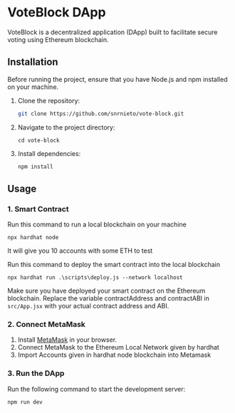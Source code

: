 # VoteBlock DApp

VoteBlock is a decentralized application (DApp) built to facilitate secure voting using Ethereum blockchain.

## Installation

Before running the project, ensure that you have Node.js and npm installed on your machine.

1. Clone the repository:

   ```bash
   git clone https://github.com/snrnieto/vote-block.git
   ```

2. Navigate to the project directory:

   ```
   cd vote-block
   ```

3. Install dependencies:

   ```bash
   npm install
   ```

## Usage

### 1. Smart Contract

Run this command to run a local blockchain on your machine

```
npx hardhat node
```

It will give you 10 accounts with some ETH to test

Run this command to deploy the smart contract into the local blockchain

```
npx hardhat run .\scripts\deploy.js --network localhost
```

Make sure you have deployed your smart contract on the Ethereum blockchain. Replace the variable contractAddress and contractABI in `src/App.jsx` with your actual contract address and ABI.

### 2. Connect MetaMask

1. Install [MetaMask](https://metamask.io/) in your browser.
2. Connect MetaMask to the Ethereum Local Network given by hardhat
3. Import Accounts given in hardhat node blockchain into Metamask

### 3. Run the DApp

Run the following command to start the development server:

```
npm run dev
```
